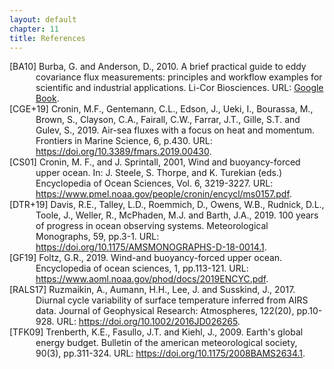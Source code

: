 ```yaml
---
layout: default
chapter: 11
title: References
---
```


<div id="BA10" class="reference">
[BA10] Burba, G. and Anderson, D., 2010. A brief practical guide to eddy covariance flux measurements: principles and workflow examples for scientific and industrial applications. Li-Cor Biosciences. URL: <a href="https://books.google.se/books?hl=en&lr=&id=mCsI1_8GdrIC&oi=fnd&pg=PA6&dq=A+Brief+Practical+Guide+to+Eddy+Covariance+Flux+Measurements:+Principles+and+Workflow+Examples+for+Scientific+and+Industrial+Applications&ots=TMPk3_Uk8Y&sig=GUa0x8L60KvtJlMslJ2ktmbJZVw&redir_esc=y#v=onepage&q=A%20Brief%20Practical%20Guide%20to%20Eddy%20Covariance%20Flux%20Measurements%3A%20Principles%20and%20Workflow%20Examples%20for%20Scientific%20and%20Industrial%20Applications&f=false">Google Book</a>.
</div>

<div id="CGE+19" class="reference">
[CGE+19] Cronin, M.F., Gentemann, C.L., Edson, J., Ueki, I., Bourassa, M., Brown, S., Clayson, C.A., Fairall, C.W., Farrar, J.T., Gille, S.T. and Gulev, S., 2019. Air-sea fluxes with a focus on heat and momentum. Frontiers in Marine Science, 6, p.430. URL: <a href="https://doi.org/10.3389/fmars.2019.00430">https://doi.org/10.3389/fmars.2019.00430</a>.
</div>

<div id="CS01" class="reference">
[CS01] Cronin, M. F., and J. Sprintall, 2001, Wind and buoyancy-forced upper ocean. In: J. Steele, S. Thorpe, and K. Turekian (eds.) Encyclopedia of Ocean Sciences, Vol. 6, 3219-3227. URL: <a href="https://www.pmel.noaa.gov/people/cronin/encycl/ms0157.pdf">https://www.pmel.noaa.gov/people/cronin/encycl/ms0157.pdf</a>.
</div>

<div id="DTR+19" class="reference">
[DTR+19] Davis, R.E., Talley, L.D., Roemmich, D., Owens, W.B., Rudnick, D.L., Toole, J., Weller, R., McPhaden, M.J. and Barth, J.A., 2019. 100 years of progress in ocean observing systems. Meteorological Monographs, 59, pp.3-1. URL: <a href="https://doi.org/10.1175/AMSMONOGRAPHS-D-18-0014.1">https://doi.org/10.1175/AMSMONOGRAPHS-D-18-0014.1</a>.
</div>

<div id="GF19" class="reference">
[GF19] Foltz, G.R., 2019. Wind-and buoyancy-forced upper ocean. Encyclopedia of ocean sciences, 1, pp.113-121. URL: <a href="https://www.aoml.noaa.gov/phod/docs/2019ENCYC.pdf">https://www.aoml.noaa.gov/phod/docs/2019ENCYC.pdf</a>.
</div>

<div id="RALS17" class="reference">
[RALS17] Ruzmaikin, A., Aumann, H.H., Lee, J. and Susskind, J., 2017. Diurnal cycle variability of surface temperature inferred from AIRS data. Journal of Geophysical Research: Atmospheres, 122(20), pp.10-928. URL: <a href="https://doi.org/10.1002/2016JD026265">https://doi.org/10.1002/2016JD026265</a>.
</div>

<div id="TFK09" class="reference">
[TFK09] Trenberth, K.E., Fasullo, J.T. and Kiehl, J., 2009. Earth's global energy budget. Bulletin of the american meteorological society, 90(3), pp.311-324. URL: <a href="https://doi.org/10.1175/2008BAMS2634.1">https://doi.org/10.1175/2008BAMS2634.1</a>.
</div>

<style>
.reference {
    text-indent: -3em; /* Negative indent for the first line */
    padding-left: 3em; /* Indent for subsequent lines */
}
</style>